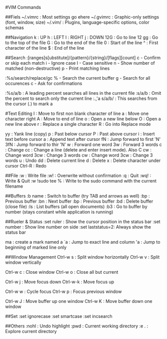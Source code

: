 #VIM Commands

##Fiels
~/.vimrc        : Most settings go ehere
~/.gvimrc       : Graphic-only settings (font, window, size)
~/.vim/         : Plugins, language-specific options, color schemas

##Navigation
k               : UP
h               : LEFT
l               : RIGHT
j               : DOWN
12G             : Go to line 12
gg              : Go to the top of the file
G               : Go to the end of the file
0               : Start of the line
^               : First character of the line
$               : End of the line


##Search
:[ranges]s[ubstitute]/{pattern}/{string}/[flags][count]
c - Confirm or skip each match
i - Ignore case
I - Case sensitive
n - Show number of matched (non-destructive)
p - Print matching lines

:%s/search/replace/gc
% - Search the current buffer
g - Search for all occurences
c - Ask for confirmations

:%s/a/b         : A leading percent searches all lines in the current file
:s/a/b          : Omit the percent to search only the current line
:.,'a s/a/b/    : This searches from the cursor (.) to mark a

#Text Editing
I               : Move to first non blank character of line
a               : Move one character right
A               : Move to end of line
o               : Open a new line below
O               : Open a new line above
r               : Replace a single character
R               : Go into Replace mode

yy              : Yank line (copy)
p               : Past below cursor
P               : Past above cursor
i               : Insert text before cursor
a               : Append text after cursor
fN              : Jump forward to first 'N'
3fN             : Jump forward to thir 'N'
w               : Forward one word
3w              : Forward 3 words
c               : Change
cc              : Change a line (delete and enter insert mode). Also C
cw              : Change word
3cw             : Change 3 words
cw              : Change word
3cw             : Change 3 words
u               : Undo
dd              : Delete current line
d               : Delete
x               : Delete character under cursor
Ctrl-R          : Redo

##File
:w              : Write file
:w!             : Overwrite without confirmation
:q              : Quit
:wq!            : Write & Quit
:w !sudo tee %  : Write to the sudo command with the current filename

##Buffers
:b name         : Switch to buffer (try TAB and arrows as well)
:bp             : Previous buffer
:bn             : Next buffer
:bp             : Previous buffer
:bd             : Delete buffer (close file)
:ls             : List buffers (all open documents)
:b3             : Go to buffer by number (stays constant while application is running)

##Rueler & Status
:set ruler       : Show the cursor position in the status bar
:set number      : Show line number on side
:set laststatus=2: Always show the status bar

ma               : create a mark named a
`a               : Jump to exact line and column
'a               : Jump to beginning of marked line only

##Window Management
Ctrl-w s        : Split window horizontally
Ctrl-w v        : Split window vertically

Ctrl-w c        : Close window
Ctrl-w o        : Close all but current

Ctrl-w j        : Move focus down
Ctrl-w-k        : Move focus up

Ctrl-w w        : Cycle focus
Ctrl-w p        : Focus previous window

Ctrl-w J        : Move buffer up one window
Ctrl-w K        : Move buffer down one window

##Set
:set ignorecase
:set smartcase
:set incsearch

##Others
:nohl           : Undo highlight
:pwd            : Current working directory
:e .            : Explore current directory
